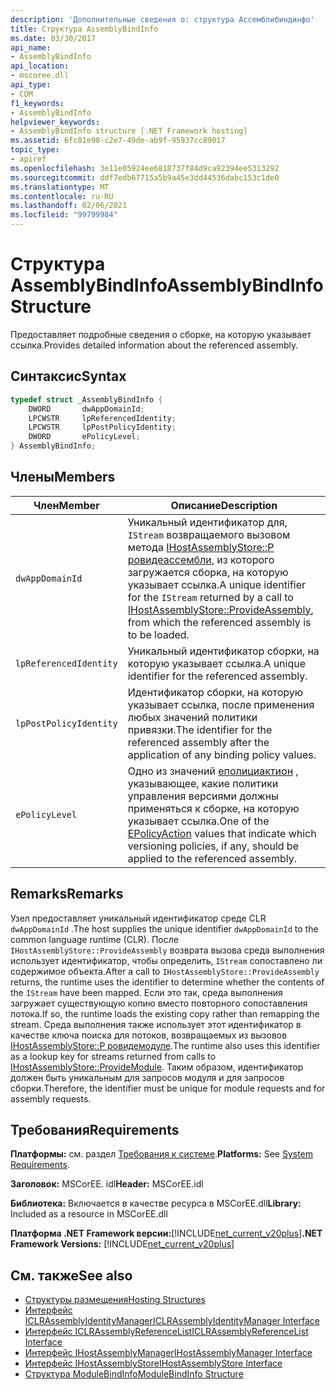 ```yaml
---
description: 'Дополнительные сведения о: структура Ассемблибиндинфо'
title: Структура AssemblyBindInfo
ms.date: 03/30/2017
api_name:
- AssemblyBindInfo
api_location:
- mscoree.dll
api_type:
- COM
f1_keywords:
- AssemblyBindInfo
helpviewer_keywords:
- AssemblyBindInfo structure [.NET Framework hosting]
ms.assetid: 6fc01e98-c2e7-49de-ab9f-95937cc89017
topic_type:
- apiref
ms.openlocfilehash: 3e11e05924ee6818737f84d9ca92394ee5313292
ms.sourcegitcommit: ddf7edb67715a5b9a45e3dd44536dabc153c1de0
ms.translationtype: MT
ms.contentlocale: ru-RU
ms.lasthandoff: 02/06/2021
ms.locfileid: "99799984"
---
```

# <a name="assemblybindinfo-structure"></a><span data-ttu-id="26f81-103">Структура AssemblyBindInfo</span><span class="sxs-lookup"><span data-stu-id="26f81-103">AssemblyBindInfo Structure</span></span>

<span data-ttu-id="26f81-104">Предоставляет подробные сведения о сборке, на которую указывает ссылка.</span><span class="sxs-lookup"><span data-stu-id="26f81-104">Provides detailed information about the referenced assembly.</span></span>  
  
## <a name="syntax"></a><span data-ttu-id="26f81-105">Синтаксис</span><span class="sxs-lookup"><span data-stu-id="26f81-105">Syntax</span></span>  
  
```cpp  
typedef struct _AssemblyBindInfo {  
    DWORD       dwAppDomainId;  
    LPCWSTR     lpReferencedIdentity;  
    LPCWSTR     lpPostPolicyIdentity;  
    DWORD       ePolicyLevel;  
} AssemblyBindInfo;  
```  
  
## <a name="members"></a><span data-ttu-id="26f81-106">Члены</span><span class="sxs-lookup"><span data-stu-id="26f81-106">Members</span></span>  
  
|<span data-ttu-id="26f81-107">Член</span><span class="sxs-lookup"><span data-stu-id="26f81-107">Member</span></span>|<span data-ttu-id="26f81-108">Описание</span><span class="sxs-lookup"><span data-stu-id="26f81-108">Description</span></span>|  
|------------|-----------------|  
|`dwAppDomainId`|<span data-ttu-id="26f81-109">Уникальный идентификатор для, `IStream` возвращаемого вызовом метода [IHostAssemblyStore::P ровидеассембли](ihostassemblystore-provideassembly-method.md), из которого загружается сборка, на которую указывает ссылка.</span><span class="sxs-lookup"><span data-stu-id="26f81-109">A unique identifier for the `IStream` returned by a call to [IHostAssemblyStore::ProvideAssembly](ihostassemblystore-provideassembly-method.md), from which the referenced assembly is to be loaded.</span></span>|  
|`lpReferencedIdentity`|<span data-ttu-id="26f81-110">Уникальный идентификатор сборки, на которую указывает ссылка.</span><span class="sxs-lookup"><span data-stu-id="26f81-110">A unique identifier for the referenced assembly.</span></span>|  
|`lpPostPolicyIdentity`|<span data-ttu-id="26f81-111">Идентификатор сборки, на которую указывает ссылка, после применения любых значений политики привязки.</span><span class="sxs-lookup"><span data-stu-id="26f81-111">The identifier for the referenced assembly after the application of any binding policy values.</span></span>|  
|`ePolicyLevel`|<span data-ttu-id="26f81-112">Одно из значений [еполициактион](epolicyaction-enumeration.md) , указывающее, какие политики управления версиями должны применяться к сборке, на которую указывает ссылка.</span><span class="sxs-lookup"><span data-stu-id="26f81-112">One of the [EPolicyAction](epolicyaction-enumeration.md) values that indicate which versioning policies, if any, should be applied to the referenced assembly.</span></span>|  
  
## <a name="remarks"></a><span data-ttu-id="26f81-113">Remarks</span><span class="sxs-lookup"><span data-stu-id="26f81-113">Remarks</span></span>  

 <span data-ttu-id="26f81-114">Узел предоставляет уникальный идентификатор среде CLR `dwAppDomainId` .</span><span class="sxs-lookup"><span data-stu-id="26f81-114">The host supplies the unique identifier `dwAppDomainId` to the common language runtime (CLR).</span></span> <span data-ttu-id="26f81-115">После `IHostAssemblyStore::ProvideAssembly` возврата вызова среда выполнения использует идентификатор, чтобы определить, `IStream` сопоставлено ли содержимое объекта.</span><span class="sxs-lookup"><span data-stu-id="26f81-115">After a call to `IHostAssemblyStore::ProvideAssembly` returns, the runtime uses the identifier to determine whether the contents of the `IStream` have been mapped.</span></span> <span data-ttu-id="26f81-116">Если это так, среда выполнения загружает существующую копию вместо повторного сопоставления потока.</span><span class="sxs-lookup"><span data-stu-id="26f81-116">If so, the runtime loads the existing copy rather than remapping the stream.</span></span> <span data-ttu-id="26f81-117">Среда выполнения также использует этот идентификатор в качестве ключа поиска для потоков, возвращаемых из вызовов [IHostAssemblyStore::P ровидемодуле](ihostassemblystore-providemodule-method.md).</span><span class="sxs-lookup"><span data-stu-id="26f81-117">The runtime also uses this identifier as a lookup key for streams returned from calls to [IHostAssemblyStore::ProvideModule](ihostassemblystore-providemodule-method.md).</span></span> <span data-ttu-id="26f81-118">Таким образом, идентификатор должен быть уникальным для запросов модуля и для запросов сборки.</span><span class="sxs-lookup"><span data-stu-id="26f81-118">Therefore, the identifier must be unique for module requests and for assembly requests.</span></span>  
  
## <a name="requirements"></a><span data-ttu-id="26f81-119">Требования</span><span class="sxs-lookup"><span data-stu-id="26f81-119">Requirements</span></span>  

 <span data-ttu-id="26f81-120">**Платформы:** см. раздел [Требования к системе](../../get-started/system-requirements.md).</span><span class="sxs-lookup"><span data-stu-id="26f81-120">**Platforms:** See [System Requirements](../../get-started/system-requirements.md).</span></span>  
  
 <span data-ttu-id="26f81-121">**Заголовок:** MSCorEE. idl</span><span class="sxs-lookup"><span data-stu-id="26f81-121">**Header:** MSCorEE.idl</span></span>  
  
 <span data-ttu-id="26f81-122">**Библиотека:** Включается в качестве ресурса в MSCorEE.dll</span><span class="sxs-lookup"><span data-stu-id="26f81-122">**Library:** Included as a resource in MSCorEE.dll</span></span>  
  
 <span data-ttu-id="26f81-123">**Платформа .NET Framework версии:**[!INCLUDE[net_current_v20plus](../../../../includes/net-current-v20plus-md.md)]</span><span class="sxs-lookup"><span data-stu-id="26f81-123">**.NET Framework Versions:** [!INCLUDE[net_current_v20plus](../../../../includes/net-current-v20plus-md.md)]</span></span>  
  
## <a name="see-also"></a><span data-ttu-id="26f81-124">См. также</span><span class="sxs-lookup"><span data-stu-id="26f81-124">See also</span></span>

- [<span data-ttu-id="26f81-125">Структуры размещения</span><span class="sxs-lookup"><span data-stu-id="26f81-125">Hosting Structures</span></span>](hosting-structures.md)
- [<span data-ttu-id="26f81-126">Интерфейс ICLRAssemblyIdentityManager</span><span class="sxs-lookup"><span data-stu-id="26f81-126">ICLRAssemblyIdentityManager Interface</span></span>](iclrassemblyidentitymanager-interface.md)
- [<span data-ttu-id="26f81-127">Интерфейс ICLRAssemblyReferenceList</span><span class="sxs-lookup"><span data-stu-id="26f81-127">ICLRAssemblyReferenceList Interface</span></span>](iclrassemblyreferencelist-interface.md)
- [<span data-ttu-id="26f81-128">Интерфейс IHostAssemblyManager</span><span class="sxs-lookup"><span data-stu-id="26f81-128">IHostAssemblyManager Interface</span></span>](ihostassemblymanager-interface.md)
- [<span data-ttu-id="26f81-129">Интерфейс IHostAssemblyStore</span><span class="sxs-lookup"><span data-stu-id="26f81-129">IHostAssemblyStore Interface</span></span>](ihostassemblystore-interface.md)
- [<span data-ttu-id="26f81-130">Структура ModuleBindInfo</span><span class="sxs-lookup"><span data-stu-id="26f81-130">ModuleBindInfo Structure</span></span>](modulebindinfo-structure.md)
